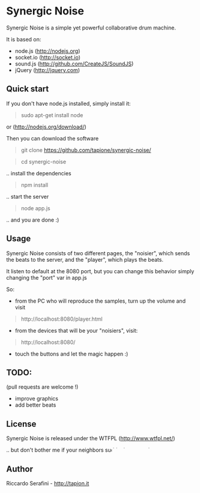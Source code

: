 
Synergic Noise
==============

Synergic Noise is a simple yet powerful collaborative drum machine.

It is based on:
- node.js (http://nodejs.org)
- socket.io (http://socket.io)
- sound.js (http://github.com/CreateJS/SoundJS)
- jQuery (http://jquery.com)

Quick start
-----------
If you don't have node.js installed, simply install it:

> sudo apt-get install node

or (http://nodejs.org/download/)

Then you can download the software

> git clone https://github.com/tapione/synergic-noise/

> cd synergic-noise

.. install the dependencies

> npm install

.. start the server

> node app.js

.. and you are done :)

Usage
-----

Synergic Noise consists of two different pages, the "noisier", which sends the beats to the server, and the "player", which plays the beats.

It listen to default at the 8080 port, but you can change this behavior simply changing the "port" var in app.js

So:
- from the PC who will reproduce the samples, turn up the volume and visit
> http://localhost:8080/player.html

- from the devices that will be your "noisiers", visit:
> http://localhost:8080/

- touch the buttons and let the magic happen :)

TODO:
-----
(pull requests are welcome !)
- improve graphics
- add better beats

License
-------
Synergic Noise is released under the WTFPL (http://www.wtfpl.net/)

.. but don't bother me if your neighbors suddenly start to hate you..

Author
------
Riccardo Serafini - http://tapion.it
